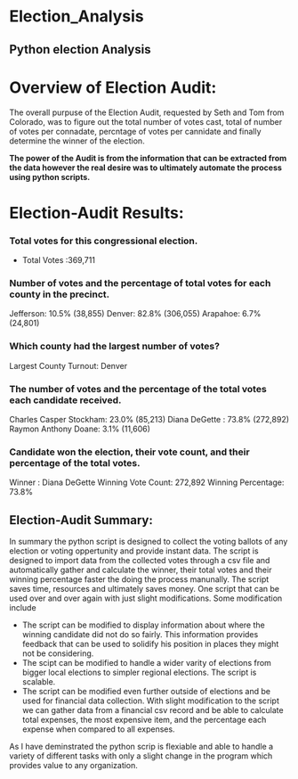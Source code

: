 # Election_Analysis
## Python election Analysis 

# Overview of Election Audit: 
The overall purpuse of the Election Audit, requested by Seth and Tom from Colorado, was to figure out the total number of votes cast, total of number of votes per connadate, percntage of votes per cannidate and finally determine the winner of the election.

**The power of the Audit is from the information that can be extracted from the data however the real desire was to ultimately automate the process using python scripts.**

# Election-Audit Results:

### Total votes for this congressional election.
* Total Votes :369,711

### Number of votes and the percentage of total votes for each county in the precinct.
Jefferson: 10.5% (38,855)
Denver: 82.8% (306,055)
Arapahoe: 6.7% (24,801)

### Which county had the largest number of votes?
Largest County Turnout: Denver

### The number of votes and the percentage of the total votes each candidate received.
Charles Casper Stockham: 23.0% (85,213)
Diana DeGette : 73.8% (272,892)
Raymon Anthony Doane: 3.1% (11,606)

### Candidate won the election, their vote count, and their percentage of the total votes.
Winner : Diana DeGette
Winning Vote Count: 272,892
Winning Percentage: 73.8%

## Election-Audit Summary:  
In summary the python script is designed to collect the voting ballots of any election or voting oppertunity and provide instant data. The script is designed to import data from the collected votes through a csv file and automatically gather and calculate the winner, their total votes and their winning percentage faster the doing the process manunally. The script saves time, resources and ultimately saves money. One script that can be used over and over again with just slight modifications. Some modification include
* The script can be modified to display information about where the winning candidate did not do so fairly. This information provides feedback that can be used to solidify his position in places they might not be considering.
* The scipt can be modified to handle a wider varity of elections from bigger local elections to simpler regional elections. The script is scalable. 
* The script can be modified even further outside of elections and be used for financial data collection. With slight modification to the script we can gather data from a financial csv record and be able to calculate total expenses, the most expensive item, and the percentage each expense when compared to all expenses.

As I have deminstrated the python scrip is flexiable and able to handle a variety of different tasks with only a slight change in the program which provides value to any organization. 
